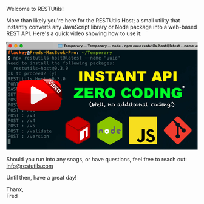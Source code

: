 Welcome to RESTUtils!

More than likely you're here for the RESTUtils Host; a small utility that instantly converts any JavaScript library or Node package into a web-based REST API.  Here's a quick video showing how to use it:

[![RESTUtils Host Demo](https://github.com/restutils/restutils-host/raw/main/docs/images/thumb.png)](https://www.youtube.com/watch?v=gfu1ubVC3gg)

Should you run into any snags, or have questions, feel free to reach out: [info@restutils.com](mailto:info@restutils.com)

Until then, have a great day!

Thanx,  
Fred
